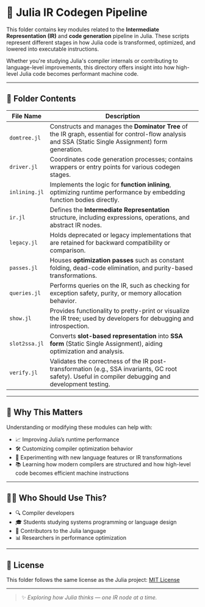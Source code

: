 # 🧠 Julia IR Codegen Pipeline

This folder contains key modules related to the **Intermediate Representation (IR)** and **code generation** pipeline in Julia. These scripts represent different stages in how Julia code is transformed, optimized, and lowered into executable instructions.

Whether you're studying Julia's compiler internals or contributing to language-level improvements, this directory offers insight into how high-level Julia code becomes performant machine code.

---

## 📁 Folder Contents

| File Name       | Description |
|-----------------|-------------|
| `domtree.jl`     | Constructs and manages the **Dominator Tree** of the IR graph, essential for control-flow analysis and SSA (Static Single Assignment) form generation. |
| `driver.jl`      | Coordinates code generation processes; contains wrappers or entry points for various codegen stages. |
| `inlining.jl`    | Implements the logic for **function inlining**, optimizing runtime performance by embedding function bodies directly. |
| `ir.jl`          | Defines the **Intermediate Representation** structure, including expressions, operations, and abstract IR nodes. |
| `legacy.jl`      | Holds deprecated or legacy implementations that are retained for backward compatibility or comparison. |
| `passes.jl`      | Houses **optimization passes** such as constant folding, dead-code elimination, and purity-based transformations. |
| `queries.jl`     | Performs queries on the IR, such as checking for exception safety, purity, or memory allocation behavior. |
| `show.jl`        | Provides functionality to pretty-print or visualize the IR tree; used by developers for debugging and introspection. |
| `slot2ssa.jl`    | Converts **slot-based representation** into **SSA form** (Static Single Assignment), aiding optimization and analysis. |
| `verify.jl`      | Validates the correctness of the IR post-transformation (e.g., SSA invariants, GC root safety). Useful in compiler debugging and development testing. |

---

## 🚀 Why This Matters

Understanding or modifying these modules can help with:

- 📈 Improving Julia’s runtime performance
- 🛠️ Customizing compiler optimization behavior
- 🧪 Experimenting with new language features or IR transformations
- 📚 Learning how modern compilers are structured and how high-level code becomes efficient machine instructions

---

## 🧑‍💻 Who Should Use This?

- 🔍 Compiler developers  
- 🎓 Students studying systems programming or language design  
- 🧠 Contributors to the Julia language  
- 📊 Researchers in performance optimization  

---

## 📄 License

This folder follows the same license as the Julia project: [MIT License](https://opensource.org/licenses/MIT)

---

> ✨ *Exploring how Julia thinks — one IR node at a time.*

